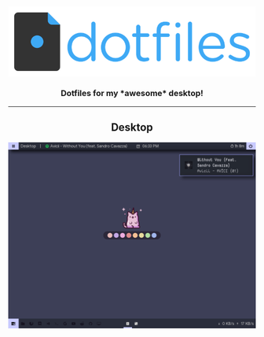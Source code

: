 <img src="./img/header.png" align="center">
<h3 align="center">Dotfiles for my *awesome* desktop!</h3>
<hr /> 

<h2 align="center">Desktop</h3>
<img src="./img/desktop.png" align="center">